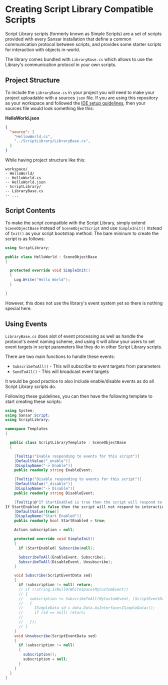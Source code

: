 # Creating Script Library Compatible Scripts

Script Library scripts (formerly known as Simple Scripts) are a set of scripts provided with every Sansar installation that define a common communication protocol between scripts, and provides some starter scripts for interaction with objects in-world.

The library comes bundled with `LibraryBase.cs` which allows to use the Library's communication protocol in your own scripts.

## Project Structure

To include the `LibraryBase.cs` in your project you will need to make your project uploadable with a sources `json` file. If you are using this repository as your workspace and followed the [IDE setup guidelines](vscode.md), then your sources file would look something like this:

**HelloWorld.json**
```json
{
  "source": [
    "HellowWorld.cs",
    "../ScriptLibrary/LibraryBase.cs",
  ]
}
```

While having project structure like this:

```
workspace/
- HelloWorld/
-- HelloWorld.cs
-- HelloWorld.json
- ScriptLibrary/
-- LibraryBase.cs
-- ...
```

## Script Contents

To make the script compatible with the Script Library, simply extend `SceneObjectBase` instead of `SceneObjectScript` and use `SimpleInit()` instead of `Init()` as your script bootstrap method. The bare mininum to create the script is as follows:

```csharp
using ScriptLibrary;

public class HelloWorld : SceneObjectBase 
{

  protected override void SimpleInit() 
  {
    Log.Write("Hello World");
  }

}
```

However, this does not use the library's event system yet so there is nothing special here.

## Using Events

`LibraryBase.cs` does alot of event processing as well as handle the protocol's event naming scheme, and using it will allow your users to set event targets in script parameters like they do in other Script Library scripts.

There are two main functions to handle these events:
- `SubscribeToAll()` - This will subscribe to event targets from parameters
- `SendToAll()` - This will broadcast event targets

It would be good practice to also include enable/disable events as do all Script Library scripts do.

Following these guidelines, you can then have the following template to start creating these scripts:

```csharp
using System;
using Sansar.Script;
using ScriptLibrary;

namespace Templates 
{

  public class ScriptLibraryTemplate : SceneObjectBase 
  {

    [Tooltip("Enable responding to events for this script")]
    [DefaultValue("_enable")]
    [DisplayName("-> Enable")]
    public readonly string EnableEvent;

    [Tooltip("Disable responding to events for this script")]
    [DefaultValue("_disable")]
    [DisplayName("-> Disable")]
    public readonly string DisableEvent;

    [Tooltip(@"If StartEnabled is true then the script will respond to interactions when the scene is loaded
If StartEnabled is false then the script will not respond to interactions until an (-> Enable) event is received.")]
    [DefaultValue(true)]
    [DisplayName("Start Enabled")]
    public readonly bool StartEnabled = true;

    Action subscription = null;

    protected override void SimpleInit() 
    {
      if (StartEnabled) Subscribe(null);

      SubscribeToAll(EnableEvent, Subscribe);
      SubscribeToAll(DisableEvent, Unsubscribe);
    }

    void Subscribe(ScriptEventData sed) 
    {
      if (subscription != null) return;
      // if (!string.IsNullOrWhiteSpace(MyCustomEvent)) 
      // {
      //   subscription += SubscribeToAll(MyCustomEvent, (ScriptEventData data) => 
      //   {
      //     ISimpleData sd = data.Data.AsInterface<ISimpleData>();
      //     if (sd == null) return;
      //
      //   });
      // }
    }
    void Unsubscribe(ScriptEventData sed) 
    {
      if (subscription != null) 
      {
        subscription();
        subscription = null;
      }
    }
  }
}
```